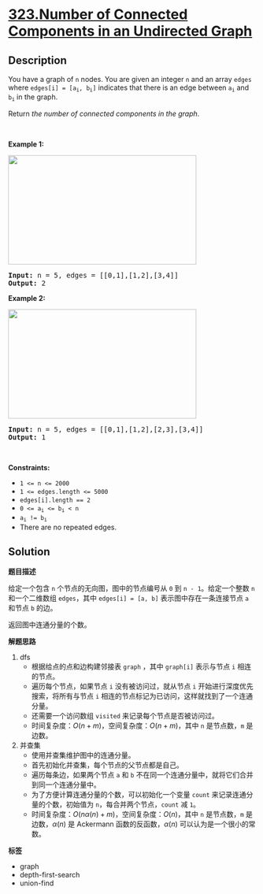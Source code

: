 # [323.Number of Connected Components in an Undirected Graph](https://leetcode.com/problems/number-of-connected-components-in-an-undirected-graph/description/)

## Description

<p>You have a graph of <code>n</code> nodes. You are given an integer <code>n</code> and an array <code>edges</code> where <code>edges[i] = [a<sub>i</sub>, b<sub>i</sub>]</code> indicates that there is an edge between <code>a<sub>i</sub></code> and <code>b<sub>i</sub></code> in the graph.</p>

<p>Return <em>the number of connected components in the graph</em>.</p>

<p>&nbsp;</p>
<p><strong class="example">Example 1:</strong></p>
<img alt="" src="https://fastly.jsdelivr.net/gh/doocs/leetcode@main/solution/0300-0399/0323.Number%20of%20Connected%20Components%20in%20an%20Undirected%20Graph/images/conn1-graph.jpg" style="width: 382px; height: 222px;" />
<pre>
<strong>Input:</strong> n = 5, edges = [[0,1],[1,2],[3,4]]
<strong>Output:</strong> 2
</pre>

<p><strong class="example">Example 2:</strong></p>
<img alt="" src="https://fastly.jsdelivr.net/gh/doocs/leetcode@main/solution/0300-0399/0323.Number%20of%20Connected%20Components%20in%20an%20Undirected%20Graph/images/conn2-graph.jpg" style="width: 382px; height: 222px;" />
<pre>
<strong>Input:</strong> n = 5, edges = [[0,1],[1,2],[2,3],[3,4]]
<strong>Output:</strong> 1
</pre>

<p>&nbsp;</p>
<p><strong>Constraints:</strong></p>

<ul>
  <li><code>1 &lt;= n &lt;= 2000</code></li>
  <li><code>1 &lt;= edges.length &lt;= 5000</code></li>
  <li><code>edges[i].length == 2</code></li>
  <li><code>0 &lt;= a<sub>i</sub> &lt;= b<sub>i</sub> &lt; n</code></li>
  <li><code>a<sub>i</sub> != b<sub>i</sub></code></li>
  <li>There are no repeated edges.</li>
</ul>

## Solution

**题目描述**

给定一个包含 `n` 个节点的无向图，图中的节点编号从 `0` 到 `n - 1`。给定一个整数 `n` 和一个二维数组 `edges`，其中 `edges[i] = [a, b]` 表示图中存在一条连接节点 `a` 和节点 `b` 的边。

返回图中连通分量的个数。

**解题思路**

1. dfs
   - 根据给点的点和边构建邻接表 `graph` ，其中 `graph[i]` 表示与节点 `i` 相连的节点。
   - 遍历每个节点，如果节点 `i` 没有被访问过，就从节点 `i` 开始进行深度优先搜索，将所有与节点 `i` 相连的节点标记为已访问，这样就找到了一个连通分量。
   - 还需要一个访问数组 `visited` 来记录每个节点是否被访问过。
   - 时间复杂度：$O(n+m)$，空间复杂度：$O(n+m)$，其中 `n` 是节点数，`m` 是边数。
2. 并查集
   - 使用并查集维护图中的连通分量。
   - 首先初始化并查集，每个节点的父节点都是自己。
   - 遍历每条边，如果两个节点 `a` 和 `b` 不在同一个连通分量中，就将它们合并到同一个连通分量中。
   - 为了方便计算连通分量的个数，可以初始化一个变量 `count` 来记录连通分量的个数，初始值为 `n`，每合并两个节点，`count` 减 `1`。
   - 时间复杂度：$O(n\alpha(n)+m)$，空间复杂度：$O(n)$，其中 `n` 是节点数，`m` 是边数，$\alpha(n)$ 是 Ackermann 函数的反函数，$\alpha(n)$ 可以认为是一个很小的常数。

**标签**

- graph
- depth-first-search
- union-find
